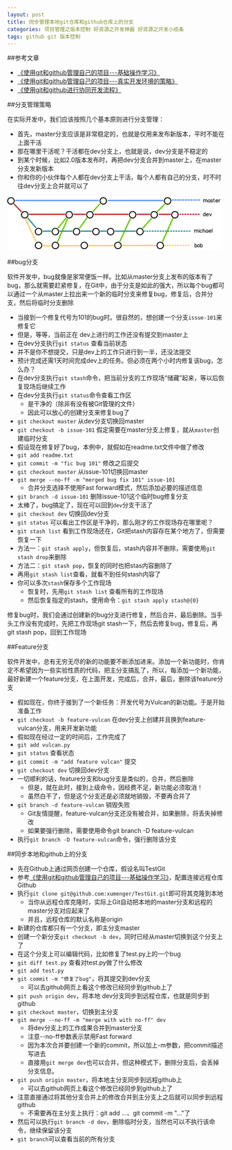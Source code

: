 ```yaml
---
layout: post
title: 同步管理本地git仓库和github仓库上的分支
categories: 项目管理之版本控制 好资源之开发神器 好资源之开发小纸条
tags: github git 版本控制
---
```


##参考文章

* [《使用git和github管理自己的项目---基础操作学习》](http://www.xumenger.com/github-git-learn/)
* [《使用git和github管理自己的项目---真实开发环境的策略》](http://www.xumenger.com/github-git-use/)
* [《使用git和github进行协同开发流程》](http://segmentfault.com/a/1190000002413519)

##分支管理策略

在实际开发中，我们应该按照几个基本原则进行分支管理：

* 首先，master分支应该是非常稳定的，也就是仅用来发布新版本，平时不能在上面干活
* 那在哪里干活呢？干活都在dev分支上，也就是说，dev分支是不稳定的
* 到某个时候，比如2.0版本发布时，再把dev分支合并到master上，在master分支发新版本
* 你和你的小伙伴每个人都在dev分支上干活，每个人都有自己的分支，时不时往dev分支上合并就可以了

![github-1.png](../media/image/2016-08-04/github-1.png)

##bug分支

软件开发中，bug就像是家常便饭一样。比如从master分支上发布的版本有了bug，那么就需要赶紧修复，在Git中，由于分支是如此的强大，所以每个bug都可以通过一个从master上拉出来一个新的临时分支来修复bug，修复后，合并分支，然后将临时分支删除

* 当接到一个修复代号为101的bug时。很自然的，想创建一个分支`issue-101`来修复它
* 但是，等等，当前正在 dev上进行的工作还没有提交到master上
* 在dev分支执行`git status` 查看当前状态
* 并不是你不想提交，只是dev上的工作只进行到一半，还没法提交
* 预计完成还需1天时间完成dev上的任务。但必须在两个小时内修复该bug，怎么办？
* 在dev分支执行`git stash`命令，把当前分支的工作现场“储藏”起来，等以后恢复现场后继续工作
* 在dev分支执行`git status`命令查看工作区
  * 是干净的（除非有没有被Git管理的文件）
  * 因此可以放心的创建分支来修复bug了
* `git checkout master` 从dev分支切换回master
* `git checkout -b issue-101` 假定需要在master分支上修复，就从`master`创建临时分支
* 假设现在修复好了bug，本例中，就假如在readme.txt文件中做了修改
* `git add readme.txt` 
* `git commit -m "fic bug 101"` 修改之后提交
* `git checkout master` 从issue-101切换回master
* `git merge --no-ff -m "merged bug fix 101" issue-101` 
  * 合并分支选择不使用Fast forward模式，然后添加必要的描述信息
* `git branch -d issue-101` 删除issue-101这个临时bug修复分支
* 太棒了，bug搞定了，现在可以回到`dev`分支干活了
* `git checkout dev` 切换回dev分支
* `git status` 可以看出工作区是干净的，那么刚才的工作现场存在哪里呢？
* `git stash list` 看到工作现场还在，Git把stash内容存在某个地方了，但需要恢复一下
* 方法一：`git stash apply`，但恢复后，stash内容并不删除，需要使用`git stash drop`来删除
* 方法二：`git stash pop`，恢复的同时也把stas内容删除了
* 再用`git stash list`查看，就看不到任何stash内容了
* 你可以多次`stash`保存多个工作现场
  * 恢复时，先用`git stash list` 查看所有的工作现场
  * 然后恢复指定的stash，使用命令：`git stash apply stash@{0}`

修复bug时，我们会通过创建新的bug分支进行修复，然后合并，最后删除。当手头工作没有完成时，先把工作现场git stash一下，然后去修复bug，修复后，再git stash pop，回到工作现场

##Feature分支

软件开发中，总有无穷无尽的新的功能要不断添加进来。添加一个新功能时，你肯定不希望因为一些实验性质的代码，把主分支搞乱了，所以，每添加一个新功能，最好新建一个feature分支，在上面开发，完成后，合并，最后，删除该feature分支

* 假如现在，你终于接到了一个新任务：开发代号为Vulcan的新功能。于是开始准备工作
* `git checkout -b feature-vulcan` 在dev分支上创建并且换到feature-vulcan分支，用来开发新功能
* 假如现在经过一定的时间后，工作完成了
* `git add vulcan.py`
* `git status` 查看状态
* `git commit -m "add feature vulcan"` 提交
* `git checkout dev` 切换回dev分支
* 一切顺利的话，feature分支和bug分支是类似的，合并，然后删除
  * 但是，就在此时，接到上级命令，因经费不足，新功能必须取消！
  * 虽然白干了，但是这个分支还是必须就地销毁，不要再合并了
* `git branch -d feature-vulcan` 销毁失败
  * Git友情提醒，feature-vulcan分支还没有被合并，如果删除，将丢失掉修改
  * 如果要强行删除，需要使用命令git branch -D feature-vulcan
* 执行`git branch -D feature-vulcan`命令，强行删除该分支

##同步本地和github上的分支

* 先在Github上通过网页创建一个仓库，假设名叫TestGit
* 参考[《使用git和github管理自己的项目---基础操作学习》](http://www.xumenger.com/github-git-learn/)，配置连接远程仓库Github
* 执行`git clone git@github.com:xumenger/TestGit.git`即可将其克隆到本地
  * 当你从远程仓库克隆时，实际上Git自动把本地的master分支和远程的master分支对应起来了
  * 并且，远程仓库的默认名称是origin
* 新建的仓库都只有一个分支，即主分支master
* 创建一个新分支`git checkout -b dev`，同时已经从master切换到这个分支上了
* 在这个分支上可以编辑代码，比如修复了test.py上的一个bug
* `git diff test.py` 查看对test.py做了什么修改
* `git add test.py`
* `git commit -m "修复了bug"`，将其提交到dev分支
  * 可以去github网页上看这个修改已经同步到github上了
* `git push origin dev`，将本地 dev分支同步到远程仓库，也就是同步到 github
* `git checkout master`，切换到主分支
* `git merge --no-ff -m "merge with with no-ff" dev`
  * 将dev分支上的工作成果合并到master分支
  * 注意--no-ff参数表示禁用Fast forward
  * 因为本次合并要创建一个新的commit，所以加上-m参数，把commit描述写进去
  * 直接用`git merge dev`也可以合并，但这种模式下，删除分支后，会丢掉分支信息。
* `git push origin master`，将本地主分支同步到远程github上
  * 可以去github网页上看这个修改已经同步到github上了
* 注意直接通过将其他分支合并上的修改合并到主分支上之后就可以同步到远程github
  * 不需要再在主分支上执行：git add ...、git commit -m "..."了
* 然后可以执行`git branch -d dev`，删除临时分支，当然也可以不执行该命令，继续保留该分支
* `git branch`可以查看当前的所有分支